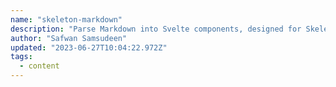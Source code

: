 ```yaml
---
name: "skeleton-markdown"
description: "Parse Markdown into Svelte components, designed for Skeleton.js."
author: "Safwan Samsudeen"
updated: "2023-06-27T10:04:22.972Z"
tags: 
  - content
---
```

